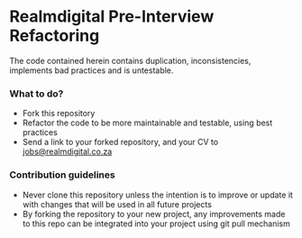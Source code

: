 # Realmdigital Pre-Interview Refactoring #

The code contained herein contains duplication, inconsistencies, implements bad practices and is untestable.

### What to do? ###

* Fork this repository
* Refactor the code to be more maintainable and testable, using best practices
* Send a link to your forked repository, and your CV to jobs@realmdigital.co.za

### Contribution guidelines ###

* Never clone this repository unless the intention is to improve or update it with changes that will be used in all future projects
* By forking the repository to your new project, any improvements made to this repo can be integrated into your project using git pull mechanism
